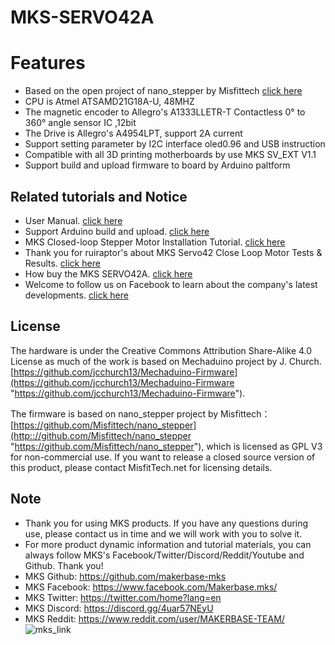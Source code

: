 # MKS-SERVO42A
# Features
- Based on the open project of nano_stepper by Misfittech [click here](https://github.com/Misfittech/nano_stepper)
- CPU is Atmel ATSAMD21G18A-U, 48MHZ
- The magnetic encoder to Allegro's A1333LLETR-T Contactless 0° to 360° angle sensor IC ,12bit
- The Drive is Allegro's A4954LPT, support 2A current
- Support setting parameter by I2C interface oled0.96 and USB instruction
- Compatible with all 3D printing motherboards by use MKS SV_EXT V1.1
- Support build and upload firmware to board by Arduino paltform

## Related tutorials and Notice
- User Manual. [click here](https://github.com/makerbase-mks/MKS-SERVO42A/wiki/MKS-SERVO42A-User-Manual)
- Support Arduino build and upload. [click here](https://github.com/makerbase-mks/MKS-SERVO42A/wiki/MKS-SERVO42A--firmware-build-and-upload-tutorial)
- MKS Closed-loop Stepper Motor Installation Tutorial. [click here](https://www.youtube.com/watch?v=mQyXR3hITy0)
- Thank you for ruiraptor's about MKS Servo42 Close Loop Motor Tests & Results. [click here](https://www.youtube.com/watch?v=R1TghZmE6Gs)
- How buy the MKS SERVO42A. [click here](https://www.aliexpress.com/item/32917408111.html?spm=2114.12010612.8148356.3.ea781b96kMAQsQ)
- Welcome to follow us on Facebook to learn about the company's latest developments. [click here](https://www.facebook.com/Makerbase.mks/)

## License
The hardware is under the Creative Commons Attribution Share-Alike 4.0 License as much of the work is based on Mechaduino project by J. Church.
 [https://github.com/jcchurch13/Mechaduino-Firmware](https://github.com/jcchurch13/Mechaduino-Firmware "https://github.com/jcchurch13/Mechaduino-Firmware"). 

The firmware is based on nano_stepper project by Misfittech：[https://github.com/Misfittech/nano_stepper](http:://github.com/Misfittech/nano_stepper "https://github.com/Misfittech/nano_stepper"), which is licensed as GPL V3 for non-commercial use. If you want to release a closed source version of this product, please contact MisfitTech.net for licensing details.
  
## Note
- Thank you for using MKS products. If you have any questions during use, please contact us in time and we will work with you to solve it.
- For more product dynamic information and tutorial materials, you can always follow MKS's Facebook/Twitter/Discord/Reddit/Youtube and Github. Thank you!
- MKS Github: https://github.com/makerbase-mks  
- MKS Facebook: https://www.facebook.com/Makerbase.mks/  
- MKS Twitter: https://twitter.com/home?lang=en  
- MKS Discord: https://discord.gg/4uar57NEyU
- MKS Reddit: https://www.reddit.com/user/MAKERBASE-TEAM/ 
![mks_link](https://user-images.githubusercontent.com/12979070/149612770-b5b383b3-90b1-4122-aa9e-c9f3dba648fe.png)
